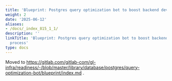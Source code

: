 ```yaml
---
title: 'Blueprint: Postgres query optimization bot to boost backend development process'
weight: 2
date: '2025-06-12'
aliases:
- /docs/_index_815_1_1/
description: ''
linkTitle: 'Blueprint: Postgres query optimization bot to boost backend development
  process'
type: docs
---
```


Moved to https://gitlab.com/gitlab-com/gl-infra/readiness/-/blob/master/library/database/postgres/query-optimization-bot/blueprint/index.md .
